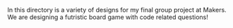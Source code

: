 In this directory is a variety of designs for my final group project at Makers. 
We are designing a futristic board game with code related questions!
